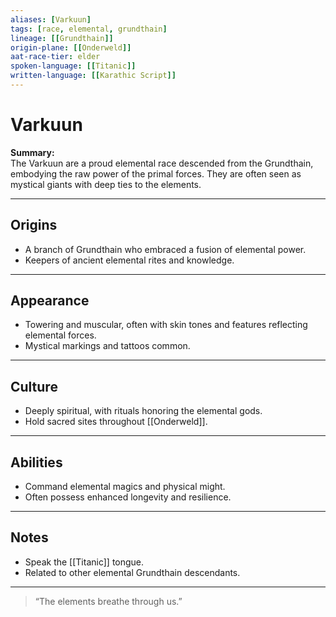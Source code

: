 ```yaml
---
aliases: [Varkuun]
tags: [race, elemental, grundthain]
lineage: [[Grundthain]]
origin-plane: [[Onderweld]]
aat-race-tier: elder
spoken-language: [[Titanic]]
written-language: [[Karathic Script]]
---
```


# Varkuun

**Summary:**  
The Varkuun are a proud elemental race descended from the Grundthain, embodying the raw power of the primal forces. They are often seen as mystical giants with deep ties to the elements.

---

## Origins

- A branch of Grundthain who embraced a fusion of elemental power.  
- Keepers of ancient elemental rites and knowledge.

---

## Appearance

- Towering and muscular, often with skin tones and features reflecting elemental forces.  
- Mystical markings and tattoos common.

---

## Culture

- Deeply spiritual, with rituals honoring the elemental gods.  
- Hold sacred sites throughout [[Onderweld]].

---

## Abilities

- Command elemental magics and physical might.  
- Often possess enhanced longevity and resilience.

---

## Notes

- Speak the [[Titanic]] tongue.  
- Related to other elemental Grundthain descendants.

---

> “The elements breathe through us.”
